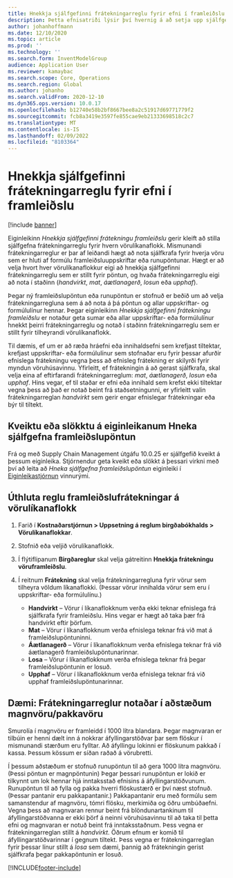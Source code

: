 ```yaml
---
title: Hnekkja sjálfgefinni frátekningarreglu fyrir efni í framleiðslu
description: Þetta efnisatriði lýsir því hvernig á að setja upp sjálfgefna frátekningarreglu fyrir hvern vörulíkanaflokk, svo hægt sé að nota mismunandi frátekningarreglur sjálfkrafa fyrir hverja vöru sem er hluti af formúlu framleiðsluuppskriftar eða runupöntunar.
author: johanhoffmann
ms.date: 12/10/2020
ms.topic: article
ms.prod: ''
ms.technology: ''
ms.search.form: InventModelGroup
audience: Application User
ms.reviewer: kamaybac
ms.search.scope: Core, Operations
ms.search.region: Global
ms.author: johanho
ms.search.validFrom: 2020-12-10
ms.dyn365.ops.version: 10.0.17
ms.openlocfilehash: b12740e58b2bf8667bee8a2c51917d69771779f2
ms.sourcegitcommit: fcb8a3419e3597fe855cae9eb21333698518c2c7
ms.translationtype: MT
ms.contentlocale: is-IS
ms.lasthandoff: 02/09/2022
ms.locfileid: "8103364"
---
```

# <a name="override-the-default-reservation-principle-for-materials-in-production"></a>Hnekkja sjálfgefinni frátekningarreglu fyrir efni í framleiðslu

[!include [banner](../includes/banner.md)]

Eiginleikinn *Hnekkja sjálfgefinni frátekningu framleiðslu* gerir kleift að stilla sjálfgefna frátekningarreglu fyrir hvern vörulíkanaflokk. Mismunandi frátekningarreglur er þar af leiðandi hægt að nota sjálfkrafa fyrir hverja vöru sem er hluti af formúlu framleiðsluuppskriftar eða runupöntunar. Hægt er að velja hvort hver vörulíkanaflokkur eigi að hnekkja sjálfgefinni frátekningarreglu sem er stillt fyrir pöntun, og hvaða frátekningarreglu eigi að nota í staðinn (*handvirkt*, *mat*, *áætlanagerð*, *losun* eða *upphaf*).

Þegar ný framleiðslupöntun eða runupöntun er stofnuð er beðið um að velja frátekningarregluna sem á að nota á þá pöntun og allar uppskriftar- og formúlulínur hennar. Þegar eiginleikinn *Hnekkja sjálfgefinni frátekningu framleiðslu* er notaður geta sumar eða allar uppskriftar- eða formúlulínur hnekkt þeirri frátekningarreglu og notað í staðinn frátekningarreglu sem er stillt fyrir tilheyrandi vörulíkanaflokk.

Til dæmis, ef um er að ræða hráefni eða innihaldsefni sem krefjast tiltektar, krefjast uppskriftar- eða formúlulínur sem stofnaðar eru fyrir þessar afurðir efnislega frátekningu vegna þess að efnisleg frátekning er skilyrði fyrir myndun vöruhúsavinnu. Yfirleitt, ef frátekningin á að gerast sjálfkrafa, skal velja eina af eftirfarandi frátekningarreglum: *mat*, *áætlanagerð*, *losun* eða *upphaf*. Hins vegar, ef til staðar er efni eða innihald sem krefst ekki tiltektar vegna þess að það er notað beint frá staðsetningunni, er yfirleitt valin frátekningarreglan *handvirkt* sem gerir engar efnislegar frátekningar eða býr til tiltekt.

## <a name="turn-the-override-default-production-reservation-feature-on-or-off"></a>Kveiktu eða slökktu á eiginleikanum Hneka sjálfgefna framleiðslupöntun

Frá og með Supply Chain Management útgáfu 10.0.25 er sjálfgefið kveikt á þessum eiginleika. Stjórnendur geta kveikt eða slökkt á þessari virkni með því að leita að *Hneka sjálfgefna framleiðslupöntun* eiginleiki í [Eiginleikastjórnun](../../fin-ops-core/fin-ops/get-started/feature-management/feature-management-overview.md) vinnurými.

## <a name="assign-a-production-reservation-policy-to-an-item-model-group"></a>Úthluta reglu framleiðslufrátekningar á vörulíkanaflokk

1. Farið í **Kostnaðarstjórnun \> Uppsetning á reglum birgðabókhalds \> Vörulíkanaflokkar**.
1. Stofnið eða veljið vörulíkanaflokk.
1. Í flýtiflipanum **Birgðareglur** skal velja gátreitinn **Hnekkja frátekningu vöruframleiðslu**.
1. Í reitnum **Frátekning** skal velja frátekningarregluna fyrir vörur sem tilheyra völdum líkanaflokki. (Þessar vörur innihalda vörur sem eru í uppskriftar- eða formúlulínu.)

    - **Handvirkt** – Vörur í líkanaflokknum verða ekki teknar efnislega frá sjálfkrafa fyrir framleiðslu. Hins vegar er hægt að taka þær frá handvirkt eftir þörfum.
    - **Mat** – Vörur í líkanaflokknum verða efnislega teknar frá við mat á framleiðslupöntuninni.
    - **Áætlanagerð** – Vörur í líkanaflokknum verða efnislega teknar frá við áætlanagerð framleiðslupöntunarinnar.
    - **Losa** – Vörur í líkanaflokknum verða efnislega teknar frá þegar framleiðslupöntunin er losuð.
    - **Upphaf** – Vörur í líkanaflokknum verða efnislega teknar frá við upphaf framleiðslupöntunarinnar.

## <a name="example-using-reservation-principles-in-a-bulkpack-scenario"></a>Dæmi: Frátekningarreglur notaðar í aðstæðum magnvöru/pakkavöru

Smurolía í magnvöru er framleidd í 1000 lítra blandara. Þegar magnvaran er tilbúin er henni dælt inn á nokkrar áfyllingarstöðvar þar sem flöskur í mismunandi stærðum eru fylltar. Að áfyllingu lokinni er flöskunum pakkað í kassa. Þessum kössum er síðan raðað á vörubretti.

Í þessum aðstæðum er stofnuð runupöntun til að gera 1000 lítra magnvöru. (Þessi pöntun er magnpöntunin) Þegar þessari runupöntun er lokið er tilkynnt um lok hennar hjá inntaksstað efnisins á áfyllingarstöðvunum. Runupöntun til að fylla og pakka hverri flöskustærð er því næst stofnuð. (Þessar pantanir eru pakkapantanir.) Pakkapantanir eru með formúlu sem samanstendur af magnvöru, tómri flösku, merkimiða og öðru umbúðaefni. Vegna þess að magnvaran rennur beint frá blöndunartankinum til áfyllingarstöðvanna er ekki þörf á neinni vöruhúsavinnu til að taka til þetta efni og magnvaran er notuð beint frá inntaksstaðnum. Þess vegna er frátekningarreglan stillt á *handvirkt*. Öðrum efnum er komið til áfyllingarstöðvarinnar í gegnum tiltekt. Þess vegna er frátekningarreglan fyrir þessar línur stillt á *losa* sem dæmi, þannig að frátekningin gerist sjálfkrafa þegar pakkapöntunin er losuð.


[!INCLUDE[footer-include](../../includes/footer-banner.md)]